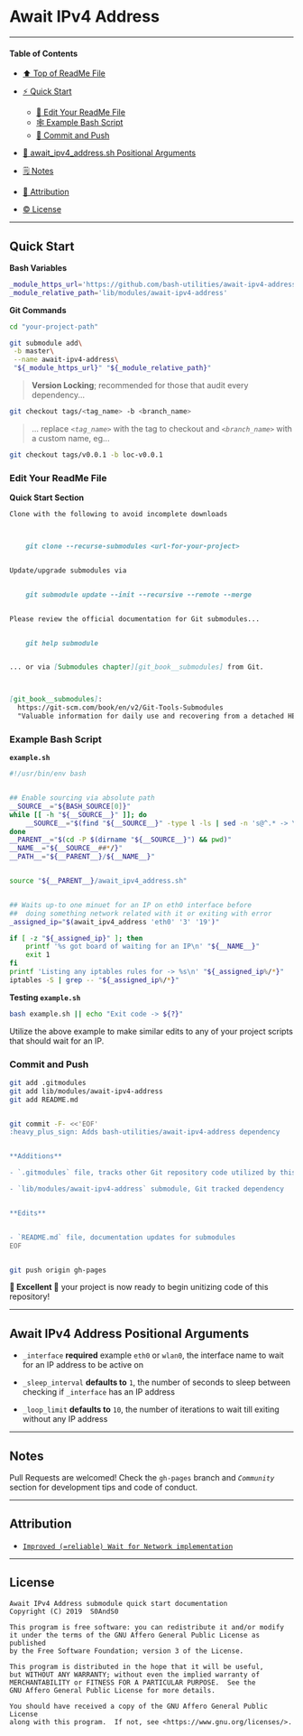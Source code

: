 # Await IPv4 Address
[heading__title]:
  #await-ipv4-address
  "&#x2B06; Top of this page"


------


#### Table of Contents


- [&#x2B06; Top of ReadMe File][heading__title]

- [:zap: Quick Start][heading__quick_start]

  - [:memo: Edit Your ReadMe File][heading__edit_your_readme_file]
  - [&#x1F578; Example Bash Script][heading__example_bash_script]
  - [:floppy_disk: Commit and Push][heading__commit_and_push]

- [:scroll: await_ipv4_address.sh Positional Arguments][heading__api]

- [&#x1F5D2; Notes][notes]

- [:card_index: Attribution][heading__attribution]

- [:copyright: License][heading__license]


------


## Quick Start
[heading__quick_start]:
  #quick-start
  "&#9889; ...well as quick as it may get with things like this"


**Bash Variables**


```Bash
_module_https_url='https://github.com/bash-utilities/await-ipv4-address.git'
_module_relative_path='lib/modules/await-ipv4-address'
```


**Git Commands**


```Bash
cd "your-project-path"

git submodule add\
 -b master\
 --name await-ipv4-address\
 "${_module_https_url}" "${_module_relative_path}"
```


> **Version Locking**; recommended for those that audit every dependency...


```Bash
git checkout tags/<tag_name> -b <branch_name>
```


> ... replace _`<tag_name>`_ with the tag to checkout and _`<branch_name>`_ with a custom name, eg...


```Bash
git checkout tags/v0.0.1 -b loc-v0.0.1
```


### Edit Your ReadMe File
[heading__edit_your_readme_file]:
  #edit-your-readme-file
  "&#x1F4DD; Suggested additions so everyone has a good time with submodules"


**Quick Start Section**


```MarkDown
Clone with the following to avoid incomplete downloads



    git clone --recurse-submodules <url-for-your-project>


Update/upgrade submodules via


    git submodule update --init --recursive --remote --merge


Please review the official documentation for Git submodules...


    git help submodule


... or via [Submodules chapter][git_book__submodules] from Git.



[git_book__submodules]:
  https://git-scm.com/book/en/v2/Git-Tools-Submodules
  "Valuable information for daily use and recovering from a detached HEAD"
```


### Example Bash Script
[heading__example_bash_script]:
  #example-bash-script
  "&#x1F578; Source and utilize await_ipv4_address features"


**`example.sh`**


```Bash
#!/usr/bin/env bash


## Enable sourcing via absolute path
__SOURCE__="${BASH_SOURCE[0]}"
while [[ -h "${__SOURCE__}" ]]; do
    __SOURCE__="$(find "${__SOURCE__}" -type l -ls | sed -n 's@^.* -> \(.*\)@\1@p')"
done
__PARENT__="$(cd -P $(dirname "${__SOURCE__}") && pwd)"
__NAME__="${__SOURCE__##*/}"
__PATH__="${__PARENT__}/${__NAME__}"


source "${__PARENT__}/await_ipv4_address.sh"


## Waits up-to one minuet for an IP on eth0 interface before
##  doing something network related with it or exiting with error
_assigned_ip="$(await_ipv4_address 'eth0' '3' '19')"

if [ -z "${_assigned_ip}" ]; then
    printf '%s got board of waiting for an IP\n' "${__NAME__}"
    exit 1
fi
printf 'Listing any iptables rules for -> %s\n' "${_assigned_ip%/*}"
iptables -S | grep -- "${_assigned_ip%/*}"
```


**Testing `example.sh`**


```Bash
bash example.sh || echo "Exit code -> ${?}"
```


Utilize the above example to make similar edits to any of your project scripts that should wait for an IP.


### Commit and Push
[heading__commit_and_push]:
  #commit-and-push
  "&#x1F4BE; And congratulate yourself on not having to write something similar!"



```Bash
git add .gitmodules
git add lib/modules/await-ipv4-address
git add README.md


git commit -F- <<'EOF'
:heavy_plus_sign: Adds bash-utilities/await-ipv4-address dependency


**Additions**

- `.gitmodules` file, tracks other Git repository code utilized by this project

- `lib/modules/await-ipv4-address` submodule, Git tracked dependency


**Edits**


- `README.md` file, documentation updates for submodules
EOF


git push origin gh-pages
```


**:tada: Excellent :tada:** your project is now ready to begin unitizing code of this repository!


___


## Await IPv4 Address Positional Arguments
[heading__api]:
  #await-ipv4-address-positional-arguments
  "&#x1F4DC; The incantations that await_ipv4_address function understands"


- `_interface` **required** example `eth0` or `wlan0`, the interface name to wait for an IP address to be active on

- `_sleep_interval` **defaults to** `1`, the number of seconds to sleep between checking if `_interface` has an IP address

- `_loop_limit` **defaults to** `10`, the number of iterations to wait till exiting without any IP address


___


## Notes
[notes]:
  #notes
  "&#x1F5D2; Additional notes and links that may be worth clicking in the future"


Pull Requests are welcomed! Check the `gh-pages` branch and _`Community`_ section for development tips and code of conduct.


___


## Attribution
[heading__attribution]:
  #attribution
  "&#x1F4C7; Resources that where helpful in building this project so far."


- [`Improved (=reliable) Wait for Network implementation`](https://www.raspberrypi.org/forums/viewtopic.php?t=187225)


___


## License
[heading__license]:
  #license
  "&#x00A9; Legal bits of Open Source software"


```
Await IPv4 Address submodule quick start documentation
Copyright (C) 2019  S0AndS0

This program is free software: you can redistribute it and/or modify
it under the terms of the GNU Affero General Public License as published
by the Free Software Foundation; version 3 of the License.

This program is distributed in the hope that it will be useful,
but WITHOUT ANY WARRANTY; without even the implied warranty of
MERCHANTABILITY or FITNESS FOR A PARTICULAR PURPOSE.  See the
GNU Affero General Public License for more details.

You should have received a copy of the GNU Affero General Public License
along with this program.  If not, see <https://www.gnu.org/licenses/>.
```
